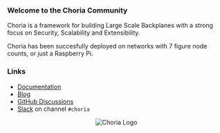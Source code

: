 ### Welcome to the Choria Community

Choria is a framework for building Large Scale Backplanes with a strong focus on
Security, Scalability and Extensibility.

Choria has been succesfully deployed on networks with 7 figure node counts, or just
a Raspberry Pi.

### Links

 * [Documentation](https://choria.io/docs)
 * [Blog](https://choria.io/blog/)
 * [GitHub Discussions](https://github.com/choria-io/general/discussions)
 * [Slack](https://puppetcommunity.slack.com/) on channel `#choria`


<p align="center"><img src="https://yum.us.choria.io/gh-banner.png?utm_source=github" alt="Choria Logo"></p>
